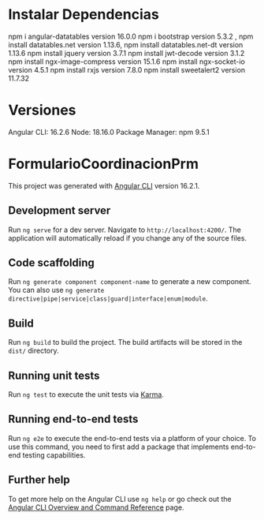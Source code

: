 # Instalar Dependencias

  npm i angular-datatables version 16.0.0
  npm i bootstrap version  5.3.2 ,
  npm install datatables.net version 1.13.6,
  npm install datatables.net-dt version 1.13.6 
  npm install jquery version  3.7.1 
  npm install jwt-decode version 3.1.2 
  npm install ngx-image-compress version 15.1.6 
  npm install ngx-socket-io version 4.5.1 
  npm install rxjs  version 7.8.0 
  npm install sweetalert2 version 11.7.32 

# Versiones

  Angular CLI: 16.2.6
  Node: 18.16.0
  Package Manager: npm 9.5.1

# FormularioCoordinacionPrm


    
This project was generated with [Angular CLI](https://github.com/angular/angular-cli) version 16.2.1.

## Development server

Run `ng serve` for a dev server. Navigate to `http://localhost:4200/`. The application will automatically reload if you change any of the source files.

## Code scaffolding

Run `ng generate component component-name` to generate a new component. You can also use `ng generate directive|pipe|service|class|guard|interface|enum|module`.

## Build

Run `ng build` to build the project. The build artifacts will be stored in the `dist/` directory.

## Running unit tests

Run `ng test` to execute the unit tests via [Karma](https://karma-runner.github.io).

## Running end-to-end tests

Run `ng e2e` to execute the end-to-end tests via a platform of your choice. To use this command, you need to first add a package that implements end-to-end testing capabilities.

## Further help

To get more help on the Angular CLI use `ng help` or go check out the [Angular CLI Overview and Command Reference](https://angular.io/cli) page.
